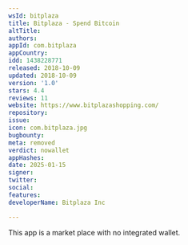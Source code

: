 ```yaml
---
wsId: bitplaza
title: Bitplaza - Spend Bitcoin
altTitle: 
authors: 
appId: com.bitplaza
appCountry: 
idd: 1438228771
released: 2018-10-09
updated: 2018-10-09
version: '1.0'
stars: 4.4
reviews: 11
website: https://www.bitplazashopping.com/
repository: 
issue: 
icon: com.bitplaza.jpg
bugbounty: 
meta: removed
verdict: nowallet
appHashes: 
date: 2025-01-15
signer: 
twitter: 
social: 
features: 
developerName: Bitplaza Inc

---
```


This app is a market place with no integrated wallet.
